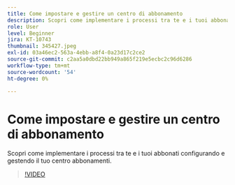 ```yaml
---
title: Come impostare e gestire un centro di abbonamento
description: Scopri come implementare i processi tra te e i tuoi abbonati configurando e gestendo il tuo centro abbonamenti.
role: User
level: Beginner
jira: KT-10743
thumbnail: 345427.jpeg
exl-id: 03a46ec2-563a-4ebb-a8f4-0a23d17c2ce2
source-git-commit: c2aa5a0dbd22bb949a865f219e5ecbc2c96d6286
workflow-type: tm+mt
source-wordcount: '54'
ht-degree: 0%

---
```


# Come impostare e gestire un centro di abbonamento

Scopri come implementare i processi tra te e i tuoi abbonati configurando e gestendo il tuo centro abbonamenti.

>[!VIDEO](https://video.tv.adobe.com/v/345427/?quality=12&learn=on)
